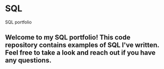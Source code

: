# SQL
SQL portfolio
## Welcome to my SQL portfolio! This code repository contains examples of SQL I've written. Feel free to take a look and reach out if you have any questions.
